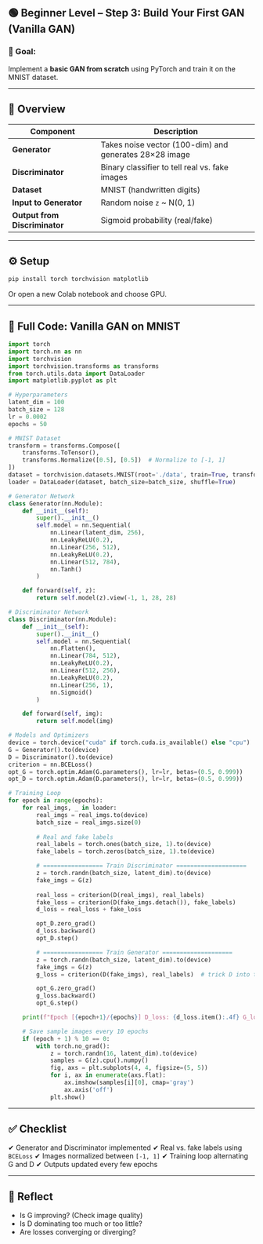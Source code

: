 ## 🟢 Beginner Level – Step 3: **Build Your First GAN (Vanilla GAN)**

### 🎯 Goal:

Implement a **basic GAN from scratch** using PyTorch and train it on the MNIST dataset.

---

## 🧱 Overview

| Component                     | Description                                            |
| ----------------------------- | ------------------------------------------------------ |
| **Generator**                 | Takes noise vector (100-dim) and generates 28×28 image |
| **Discriminator**             | Binary classifier to tell real vs. fake images         |
| **Dataset**                   | MNIST (handwritten digits)                             |
| **Input to Generator**        | Random noise `z` \~ N(0, 1)                            |
| **Output from Discriminator** | Sigmoid probability (real/fake)                        |

---

## ⚙️ Setup

```bash
pip install torch torchvision matplotlib
```

Or open a new Colab notebook and choose GPU.

---

## 🧪 Full Code: Vanilla GAN on MNIST

```python
import torch
import torch.nn as nn
import torchvision
import torchvision.transforms as transforms
from torch.utils.data import DataLoader
import matplotlib.pyplot as plt

# Hyperparameters
latent_dim = 100
batch_size = 128
lr = 0.0002
epochs = 50

# MNIST Dataset
transform = transforms.Compose([
    transforms.ToTensor(),
    transforms.Normalize([0.5], [0.5])  # Normalize to [-1, 1]
])
dataset = torchvision.datasets.MNIST(root='./data', train=True, transform=transform, download=True)
loader = DataLoader(dataset, batch_size=batch_size, shuffle=True)

# Generator Network
class Generator(nn.Module):
    def __init__(self):
        super().__init__()
        self.model = nn.Sequential(
            nn.Linear(latent_dim, 256),
            nn.LeakyReLU(0.2),
            nn.Linear(256, 512),
            nn.LeakyReLU(0.2),
            nn.Linear(512, 784),
            nn.Tanh()
        )

    def forward(self, z):
        return self.model(z).view(-1, 1, 28, 28)

# Discriminator Network
class Discriminator(nn.Module):
    def __init__(self):
        super().__init__()
        self.model = nn.Sequential(
            nn.Flatten(),
            nn.Linear(784, 512),
            nn.LeakyReLU(0.2),
            nn.Linear(512, 256),
            nn.LeakyReLU(0.2),
            nn.Linear(256, 1),
            nn.Sigmoid()
        )

    def forward(self, img):
        return self.model(img)

# Models and Optimizers
device = torch.device("cuda" if torch.cuda.is_available() else "cpu")
G = Generator().to(device)
D = Discriminator().to(device)
criterion = nn.BCELoss()
opt_G = torch.optim.Adam(G.parameters(), lr=lr, betas=(0.5, 0.999))
opt_D = torch.optim.Adam(D.parameters(), lr=lr, betas=(0.5, 0.999))

# Training Loop
for epoch in range(epochs):
    for real_imgs, _ in loader:
        real_imgs = real_imgs.to(device)
        batch_size = real_imgs.size(0)
        
        # Real and fake labels
        real_labels = torch.ones(batch_size, 1).to(device)
        fake_labels = torch.zeros(batch_size, 1).to(device)

        # ================= Train Discriminator ====================
        z = torch.randn(batch_size, latent_dim).to(device)
        fake_imgs = G(z)
        
        real_loss = criterion(D(real_imgs), real_labels)
        fake_loss = criterion(D(fake_imgs.detach()), fake_labels)
        d_loss = real_loss + fake_loss

        opt_D.zero_grad()
        d_loss.backward()
        opt_D.step()

        # ================= Train Generator ====================
        z = torch.randn(batch_size, latent_dim).to(device)
        fake_imgs = G(z)
        g_loss = criterion(D(fake_imgs), real_labels)  # trick D into thinking fake is real

        opt_G.zero_grad()
        g_loss.backward()
        opt_G.step()

    print(f"Epoch [{epoch+1}/{epochs}] D_loss: {d_loss.item():.4f} G_loss: {g_loss.item():.4f}")

    # Save sample images every 10 epochs
    if (epoch + 1) % 10 == 0:
        with torch.no_grad():
            z = torch.randn(16, latent_dim).to(device)
            samples = G(z).cpu().numpy()
            fig, axs = plt.subplots(4, 4, figsize=(5, 5))
            for i, ax in enumerate(axs.flat):
                ax.imshow(samples[i][0], cmap='gray')
                ax.axis('off')
            plt.show()
```

---

## ✅ Checklist

✔ Generator and Discriminator implemented
✔ Real vs. fake labels using `BCELoss`
✔ Images normalized between `[-1, 1]`
✔ Training loop alternating G and D
✔ Outputs updated every few epochs

---

## 🧠 Reflect

* Is G improving? (Check image quality)
* Is D dominating too much or too little?
* Are losses converging or diverging?
